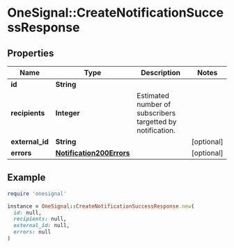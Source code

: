 # OneSignal::CreateNotificationSuccessResponse

## Properties

| Name | Type | Description | Notes |
| ---- | ---- | ----------- | ----- |
| **id** | **String** |  |  |
| **recipients** | **Integer** | Estimated number of subscribers targetted by notification. |  |
| **external_id** | **String** |  | [optional] |
| **errors** | [**Notification200Errors**](Notification200Errors.md) |  | [optional] |

## Example

```ruby
require 'onesignal'

instance = OneSignal::CreateNotificationSuccessResponse.new(
  id: null,
  recipients: null,
  external_id: null,
  errors: null
)
```

